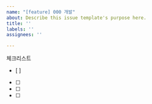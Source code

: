 ```yaml
---
name: "[feature] 000 개발"
about: Describe this issue template's purpose here.
title: ''
labels: ''
assignees: ''

---
```


체크리스트 
- [ ] 
- [ ] 
- [ ]
- [ ]
